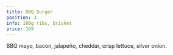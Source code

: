 ```yaml
---
title: BBQ Burger
position: 3
info: 180g ribs, brisket
price: 169
---
```


BBQ mayo, bacon, jalapeño, cheddar, crisp lettuce, silver onion.